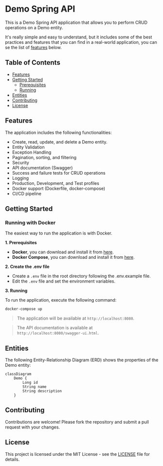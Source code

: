 # Demo Spring API

This is a Demo Spring API application that allows you to perform CRUD operations on a Demo entity. 

It's really simple and easy to understand, but it includes some of the best practices and features that you can find in a real-world application, you can se the list of [features](#features) below.

## Table of Contents

- [Features](#features)
- [Getting Started](#getting-started)
  - [Prerequisites](#prerequisites)
  - [Running](#running)
- [Entities](#entities)
- [Contributing](#contributing)
- [License](#license)

## Features

The application includes the following functionalities:

- Create, read, update, and delete a Demo entity.
- Entity Validation
- Exception Handling
- Pagination, sorting, and filtering
- Security
- API documentation (Swagger)
- Success and failure tests for CRUD operations
- Logging
- Production, Development, and Test profiles
- Docker support (Dockerfile, docker-compose)
- CI/CD pipeline

## Getting Started

### Running with Docker

The easiest way to run the application is with Docker.

**1. Prerequisites**

- **Docker**, you can download and install it from [here](https://www.docker.com/products/docker-desktop).
- **Docker Compose**, you can download and install it from [here](https://docs.docker.com/compose/install/).

**2. Create the .env file**

- Create a `.env` file in the root directory following the .env.example file.
- Edit the `.env` file and set the environment variables.

**3. Running**

To run the application, execute the following command:

```bash
docker-compose up
```

> The application will be available at `http://localhost:8080`.

> The API documentation is available at `http://localhost:8080/swagger-ui.html`.

## Entities

The following Entity-Relationship Diagram (ERD) shows the properties of the Demo entity:

```mermaid
classDiagram
    Demo {
        Long id
        String name
        String description
    }
```

## Contributing
Contributions are welcome! Please fork the repository and submit a pull request with your changes.

## License
This project is licensed under the MIT License - see the [LICENSE](LICENSE) file for details.
